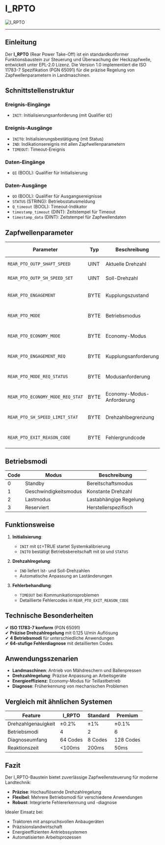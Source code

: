 # I_RPTO

![I_RPTO](https://github.com/user-attachments/assets/3d2c12dd-8e9c-45b9-80f8-3dcfba8843af)

* * * * * * * * * *

## Einleitung
Der **I_RPTO** (Rear Power Take-Off) ist ein standardkonformer Funktionsbaustein zur Steuerung und Überwachung der Heckzapfwelle, entwickelt unter EPL-2.0 Lizenz.
Die Version 1.0 implementiert die ISO 11783-7 Spezifikation (PGN 65091) für die präzise Regelung von Zapfwellenparametern in Landmaschinen.

## Schnittstellenstruktur

### **Ereignis-Eingänge**
- `INIT`: Initialisierungsanforderung (mit Qualifier `QI`)

### **Ereignis-Ausgänge**
- `INITO`: Initialisierungsbestätigung (mit Status)
- `IND`: Indikationsereignis mit allen Zapfwellenparametern
- `TIMEOUT`: Timeout-Ereignis

### **Daten-Eingänge**
- `QI` (BOOL): Qualifier für Initialisierung

### **Daten-Ausgänge**
- `QO` (BOOL): Qualifier für Ausgangsereignisse
- `STATUS` (STRING): Betriebsstatusmeldung
- `Q_timeout` (BOOL): Timeout-Indikator
- `timestamp_timeout` (DINT): Zeitstempel für Timeout
- `timestamp_data` (DINT): Zeitstempel für Zapfwellendaten

## Zapfwellenparameter

| Parameter | Typ | Beschreibung | SPN | Bit-Länge | Skalierung |
|-----------|------|--------------|-----|-----------|------------|
| `REAR_PTO_OUTP_SHAFT_SPEED` | UINT | Aktuelle Drehzahl | 1883 | 16 | 0.125 1/min/bit |
| `REAR_PTO_OUTP_SH_SPEED_SET` | UINT | Soll-Drehzahl | 1885 | 16 | 0.125 1/min/bit |
| `REAR_PTO_ENGAGEMENT` | BYTE | Kupplungszustand | 2408 | 2 | 4 Zustände/2 bit |
| `REAR_PTO_MODE` | BYTE | Betriebsmodus | 1890 | 2 | 4 Zustände/2 bit |
| `REAR_PTO_ECONOMY_MODE` | BYTE | Economy-Modus | 1892 | 2 | 4 Zustände/2 bit |
| `REAR_PTO_ENGAGEMENT_REQ` | BYTE | Kupplungsanforderung | 5156 | 2 | 4 Zustände/2 bit |
| `REAR_PTO_MODE_REQ_STATUS` | BYTE | Modusanforderung | 5157 | 2 | 4 Zustände/2 bit |
| `REAR_PTO_ECONOMY_MODE_REQ_STAT` | BYTE | Economy-Modus-Anforderung | 5158 | 2 | 4 Zustände/2 bit |
| `REAR_PTO_SH_SPEED_LIMIT_STAT` | BYTE | Drehzahlbegrenzung | 5159 | 3 | 8 Zustände/3 bit |
| `REAR_PTO_EXIT_REASON_CODE` | BYTE | Fehlergrundcode | 5820 | 6 | 64 Zustände/6 bit |

## Betriebsmodi

| Code | Modus | Beschreibung |
|------|-------|--------------|
| 0 | Standby | Bereitschaftsmodus |
| 1 | Geschwindigkeitsmodus | Konstante Drehzahl |
| 2 | Lastmodus | Lastabhängige Regelung |
| 3 | Reserviert | Herstellerspezifisch |

## Funktionsweise

1. **Initialisierung**:
   - `INIT` mit `QI`=TRUE startet Systemkalibrierung
   - `INITO` bestätigt Betriebsbereitschaft mit `QO` und `STATUS`

2. **Drehzahlregelung**:
   - `IND` liefert Ist- und Soll-Drehzahlen
   - Automatische Anpassung an Laständerungen

3. **Fehlerbehandlung**:
   - `TIMEOUT` bei Kommunikationsproblemen
   - Detaillierte Fehlercodes in `REAR_PTO_EXIT_REASON_CODE`

## Technische Besonderheiten

✔ **ISO 11783-7 konform** (PGN 65091)  
✔ **Präzise Drehzahlregelung** mit 0.125 U/min Auflösung  
✔ **4 Betriebsmodi** für unterschiedliche Anwendungen  
✔ **64-stufige Fehlerdiagnose** mit detaillierten Codes  

## Anwendungsszenarien

- **Landmaschinen**: Antrieb von Mähdreschern und Ballenpressen
- **Drehzahlregelung**: Präzise Anpassung an Arbeitsgeräte
- **Energieeffizienz**: Economy-Modus für Teillastbetrieb
- **Diagnose**: Früherkennung von mechanischen Problemen

## Vergleich mit ähnlichen Systemen

| Feature | I_RPTO | Standard | Premium |
|---------|--------|----------|---------|
| Drehzahlgenauigkeit | ±0.2% | ±1% | ±0.1% |
| Betriebsmodi | 4 | 2 | 6 |
| Diagnoseumfang | 64 Codes | 8 Codes | 128 Codes |
| Reaktionszeit | <100ms | 200ms | 50ms |

## Fazit

Der I_RPTO-Baustein bietet zuverlässige Zapfwellensteuerung für moderne Landtechnik:

- **Präzise**: Hochauflösende Drehzahlregelung
- **Flexibel**: Mehrere Betriebsmodi für verschiedene Anwendungen
- **Robust**: Integrierte Fehlererkennung und -diagnose

Idealer Einsatz bei:
- Traktoren mit anspruchsvollen Anbaugeräten
- Präzisionslandwirtschaft
- Energieeffizienten Antriebssystemen
- Automatisierten Arbeitsprozessen
